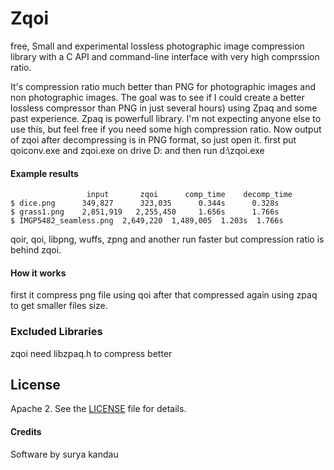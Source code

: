 # Zqoi
free, Small and experimental lossless photographic image compression library with a C API and command-line interface with very high comprssion ratio.

It's compression ratio much better than PNG for photographic images and non photographic images.
The goal was to see if I could create a better lossless compressor than PNG in just several hours) using Zpaq and some past experience.  Zpaq is powerfull library.
I'm not expecting anyone else to use this, but feel free if you need some high compression ratio.
Now output of zqoi after decompressing is in PNG format, so just open it.
first put qoiconv.exe and zqoi.exe on drive D: and then run d:\zqoi.exe

#### Example results

```
                 input       zqoi      comp_time    decomp_time   
$ dice.png      349,827      323,035      0.344s      0.328s
$ grass1.png    2,851,919   2,255,450     1.656s      1.766s
$ IMGP5482_seamless.png  2,649,220  1,489,005  1.203s  1.766s
```
qoir, qoi, libpng, wuffs, zpng and another run faster but compression ratio is behind zqoi.



#### How it works
first it compress png file using qoi after that compressed again using zpaq to get smaller files size.


### Excluded Libraries
zqoi need libzpaq.h to compress better

## License
Apache 2. See the [LICENSE](LICENSE) file for details.

#### Credits
Software by surya kandau
